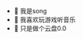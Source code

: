 - 👋 我是song
- 👀 我喜欢玩游戏听音乐
- 🌱 只是做个云盘0.0

<!---
degau3/degau3 is a ✨ special ✨ repository because its `README.md` (this file) appears on your GitHub profile.
You can click the Preview link to take a look at your changes.
--->
